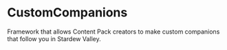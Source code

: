 # CustomCompanions
Framework that allows Content Pack creators to make custom companions that follow you in Stardew Valley.
